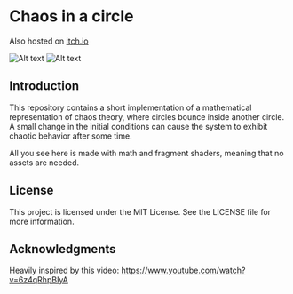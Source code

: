 # Chaos in a circle
Also hosted on [itch.io](https://gubebra.itch.io/chaos-in-a-circle)


![Alt text](https://img.itch.zone/aW1hZ2UvMTk3ODg0MS8xMTY0Njk2OC5naWY=/original/DF4Owz.gif)
![Alt text](https://img.itch.zone/aW1hZ2UvMTk3ODg0MS8xMTY0Njk0NS5naWY=/original/Sh8izL.gif)

## Introduction
This repository contains a short implementation of a mathematical representation of chaos theory, where circles bounce inside another circle. A small change in the initial conditions can cause the system to exhibit chaotic behavior after some time.

All you see here is made with math and fragment shaders, meaning that no assets are needed.

## License
This project is licensed under the MIT License. See the LICENSE file for more information.

## Acknowledgments
Heavily inspired by this video: https://www.youtube.com/watch?v=6z4qRhpBIyA